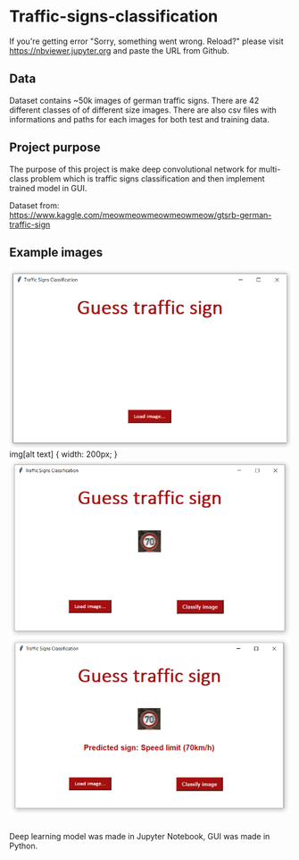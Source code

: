 # Traffic-signs-classification
If you're getting error "Sorry, something went wrong. Reload?" please visit https://nbviewer.jupyter.org and paste the URL from Github.

## Data
Dataset contains ~50k images of german traffic signs. There are 42 different classes of of different size images. There are also csv files with informations and paths for each images for both test and training data.

## Project purpose
The purpose of this project is make deep convolutional network for multi-class problem which is traffic signs classification and then implement trained model in GUI.

Dataset from: https://www.kaggle.com/meowmeowmeowmeowmeow/gtsrb-german-traffic-sign
## Example images

![alt text](https://github.com/emilprzygonski/Traffic-signs-classification/blob/main/Example%20images/GUI_1.png)
img[alt text] { width: 200px; }
![alt text](https://github.com/emilprzygonski/Traffic-signs-classification/blob/main/Example%20images/GUI_2.png?=100x)
![alt text](https://github.com/emilprzygonski/Traffic-signs-classification/blob/main/Example%20images/GUI_3.png?=100x)
##
Deep learning model was made in Jupyter Notebook, GUI was made in Python.
